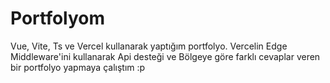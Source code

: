 # Portfolyom

Vue, Vite, Ts ve Vercel kullanarak yaptığım portfolyo. Vercelin Edge Middleware'ini kullanarak Api desteği ve Bölgeye göre farklı cevaplar veren bir portfolyo yapmaya çalıştım :p
